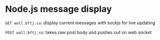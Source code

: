 Node.js message display
=======================

`GET wall.bftj.co`: display current messages with sockjs for live updating

`POST wall.bftj.co`: takes raw post body and pushes out on web socket
